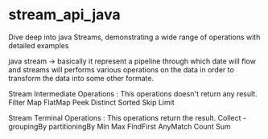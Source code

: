 # stream_api_java
 Dive deep into java Streams, demonstrating a wide range of  operations with detailed examples

java stream -> basically it represent a pipeline through which date will flow and streams will performs various operations on the data in order to transform the data into some other formate.

Stream Intermediate Operations :  This operations doesn't return any result. 
    Filter
    Map
    FlatMap
    Peek
    Distinct
    Sorted
    Skip
    Limit

Stream Terminal Operations : This operations return the result.
    Collect -
              groupingBy
              partitioningBy
    Min
    Max
    FindFirst
    AnyMatch
    Count
    Sum
